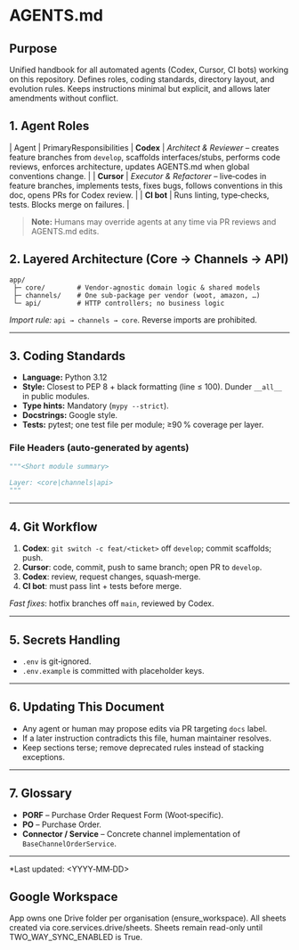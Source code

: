 # AGENTS.md

## Purpose

Unified handbook for all automated agents (Codex, Cursor, CI bots) working on this repository. Defines roles, coding standards, directory layout, and evolution rules. Keeps instructions minimal but explicit, and allows later amendments without conflict.

## 1. Agent Roles

| Agent      | PrimaryResponsibilities
| **Codex**  | *Architect & Reviewer* – creates feature branches from `develop`, scaffolds interfaces/stubs, performs code reviews, enforces architecture, updates AGENTS.md when global conventions change. |
| **Cursor** | *Executor & Refactorer* – live‑codes in feature branches, implements tests, fixes bugs, follows conventions in this doc, opens PRs for Codex review.                                          |
| **CI bot** | Runs linting, type‑checks, tests. Blocks merge on failures.                                                                                                                                   |

> **Note:** Humans may override agents at any time via PR reviews and AGENTS.md edits.

## 2. Layered Architecture (Core → Channels → API)

```
app/
 ├─ core/        # Vendor‑agnostic domain logic & shared models
 ├─ channels/    # One sub‑package per vendor (woot, amazon, …)
 └─ api/         # HTTP controllers; no business logic
```

*Import rule:* `api → channels → core`. Reverse imports are prohibited.

---

## 3. Coding Standards

* **Language:** Python 3.12
* **Style:** Closest to PEP 8 + black formatting (line ≤ 100). Dunder `__all__` in public modules.
* **Type hints:** Mandatory (`mypy --strict`).
* **Docstrings:** Google style.
* **Tests:** pytest; one test file per module; ≥90 % coverage per layer.

### File Headers (auto‑generated by agents)

```python
"""<Short module summary>

Layer: <core|channels|api>
"""
```

---

## 4. Git Workflow

1. **Codex**: `git switch -c feat/<ticket>` off `develop`; commit scaffolds; push.
2. **Cursor**: code, commit, push to same branch; open PR to `develop`.
3. **Codex**: review, request changes, squash‑merge.
4. **CI bot**: must pass lint + tests before merge.

*Fast fixes*: hotfix branches off `main`, reviewed by Codex.

---

## 5. Secrets Handling

* `.env` is git‑ignored.
* `.env.example` is committed with placeholder keys.

---

## 6. Updating This Document

* Any agent or human may propose edits via PR targeting `docs` label.
* If a later instruction contradicts this file, human maintainer resolves.
* Keep sections terse; remove deprecated rules instead of stacking exceptions.

---

## 7. Glossary

* **PORF** – Purchase Order Request Form (Woot‑specific).
* **PO** – Purchase Order.
* **Connector / Service** – Concrete channel implementation of `BaseChannelOrderService`.

---

\*Last updated: \<YYYY‑MM‑DD>

## Google Workspace
App owns one Drive folder per organisation (ensure_workspace).
All sheets created via core.services.drive/sheets.
Sheets remain read-only until TWO_WAY_SYNC_ENABLED is True.
